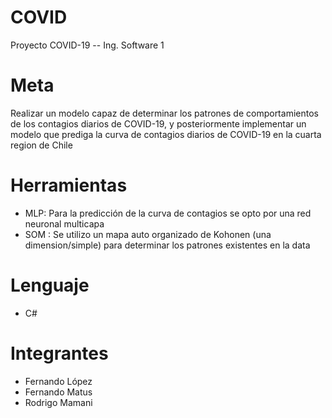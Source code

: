 # COVID
Proyecto COVID-19 -- Ing. Software 1

# Meta
Realizar un modelo capaz de determinar los patrones de comportamientos de los contagios diarios de COVID-19, y posteriormente implementar un modelo que prediga la curva de contagios diarios de COVID-19 en la cuarta region de Chile

# Herramientas
- MLP: Para la predicción de la curva de contagios se opto por una red neuronal multicapa
- SOM : Se utilizo un mapa auto organizado de Kohonen (una dimension/simple) para determinar los patrones existentes en la data

# Lenguaje 
- C#



# Integrantes 
- Fernando López
- Fernando Matus
- Rodrigo Mamani

